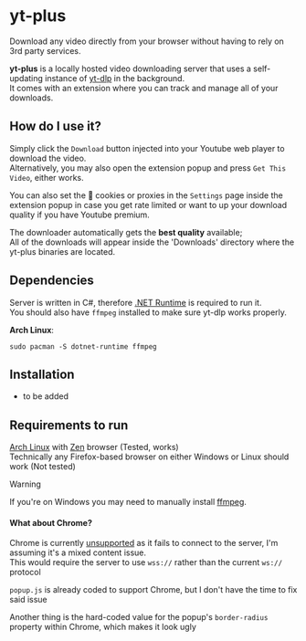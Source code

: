 # yt-plus

Download any video directly from your browser without having to rely on 3rd party services.

**yt-plus** is a locally hosted video downloading server that uses a self-updating instance of [yt-dlp](https://github.com/yt-dlp/yt-dlp/) in the background.  
It comes with an extension where you can track and manage all of your downloads.

## How do I use it?
Simply click the `Download` button injected into your Youtube web player to download the video.  
Alternatively, you may also open the extension popup and press `Get This Video`, either works.

You can also set the 🍪 cookies or proxies in the `Settings` page inside the extension popup in case you get rate limited or want to up your download quality if you have Youtube premium.

The downloader automatically gets the **best quality** available;  
All of the downloads will appear inside the 'Downloads' directory where the yt-plus binaries are located.

## Dependencies
Server is written in C#, therefore [.NET Runtime](https://dotnet.microsoft.com/en-us/download) is required to run it.  
You should also have `ffmpeg` installed to make sure yt-dlp works properly.

**Arch Linux**:  
```
sudo pacman -S dotnet-runtime ffmpeg
```

## Installation
- to be added

## Requirements to run
[Arch Linux](https://archlinux.org/) with [Zen](https://flathub.org/en/apps/app.zen_browser.zen) browser (Tested, works)  
Technically any Firefox-based browser on either Windows or Linux should work (Not tested)

> [!WARNING]
> If you're on Windows you may need to manually install [ffmpeg](https://github.com/yt-dlp/FFmpeg-Builds).

#### What about Chrome?
Chrome is currently <ins>unsupported</ins> as it fails to connect to the server, I'm assuming it's a mixed content issue.  
This would require the server to use `wss://` rather than the current `ws://` protocol

`popup.js` is already coded to support Chrome, but I don't have the time to fix said issue

Another thing is the hard-coded value for the popup's `border-radius` property within Chrome, which makes it look ugly
